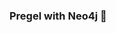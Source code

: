 ### Pregel with Neo4j 🚀



































































































































 










































































































































































































































